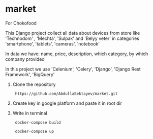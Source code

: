 # market
For Chokofood

This Django project collect all data about devices from store like 'Technodom' , 'Mechta', 'Sulpak' and 'Belyy veter' in categories 'smartphone', 'tablets', 'cameras', 'notebook'

In data we have: name, price, description, which category, by which company provided
  
In this project we use 'Celenium', 'Celery', 'Django', 'Django Rest Framework', 'BigQuery'



1. Clone the repository

        https://github.com/AbdullaBektayev/market.git
        
2. Create key in google platform and paste it in root dir

3. Write in terminal
        
        docker-compose build
        
        docker-compose up
